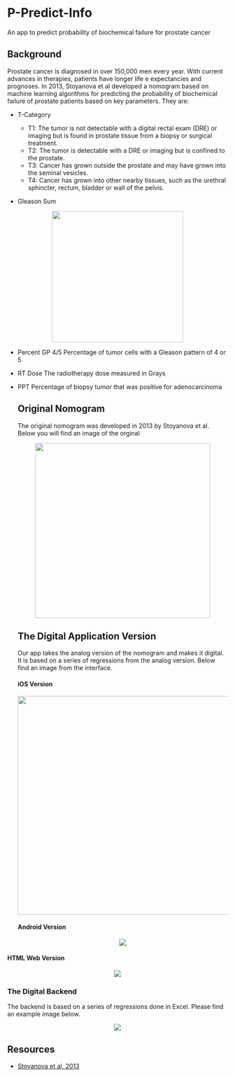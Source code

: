 # P-Predict-Info

An app to predict probability of biochemical failure for prostate cancer


## Background 
Prostate cancer is diagnosed in over 150,000 men every year. With current advances in therapies, patients have longer life e
expectancies and prognoses. In 2013, Stoyanova et al developed a nomogram based on machine learning algorithms for 
predicting the probability of biochemical failure of prostate patients based on key parameters. They are: 

- T-Category
   - T1: The tumor is not detectable with a digital rectal exam (DRE) or 
   imaging but is found in prostate tissue from a biopsy or surgical treatment.
   - T2: The tumor is detectable with a DRE or imaging but is confined to the prostate.
   - T3: Cancer has grown outside the prostate and may have grown into the seminal vesicles.
   - T4: Cancer has grown into other nearby tissues, such as the urethral sphincter, rectum, bladder or wall of the pelvis.
 
 - Gleason Sum
 
 <p align="center">
  <img src="http://prostate-cancer-radiotherapy.org.uk/glossary/glossary_pictures/Gleason%20Grades(B&W).gif" data-canonical-src="http://prostate-cancer-radiotherapy.org.uk/glossary/glossary_pictures/Gleason%20Grades(B&W).gif" width="300" />
</p>
  
  - Percent GP 4/5
    Percentage of tumor cells with a Gleason pattern of 4 or 5
    
  - RT Dose 
    The radiotherapy dose measured in Grays
    
  - PPT 
    Percentage of biopsy tumor that was positive for adenocarcinoma 
    
    
    
    ## Original Nomogram 
    
    The original nomogram was developed in 2013 by Stoyanova et al. Below you will find an image of the orginal
    
    <p align = "center"> 
      <img src = "https://github.com/lxa215/Nomogram-App/blob/master/Screen%20Shot%202019-12-17%20at%209.53.00%20AM.png?raw=true"
           height = "400"
    </p>
    
    
    ## The Digital Application Version
    

    
    Our app takes the analog version of the nomogram and makes it digital. It is based on a series of regressions from the 
    analog version. Below find an image from the interface. 
    
    
    #### iOS Version
     <p align = "center"> 
      <img src = "https://github.com/lxa215/Nomogram-App/blob/master/Screen%20Shot%202020-01-14%20at%204.41.24%20PM.png?raw=true"
           height = "500"
    </p>
   
   
    
    #### Android Version 
     <p align = "center"> 
      <img src = "https://github.com/lxa215/Android-Prostate-Nomogram/blob/master/Prostate%20Nomogram%20ScreenShots/ScreenShot1.png?raw=true"
    </p>
   
   
   #### HTML Web Version
   
   <p align = "center"> 
      <img src = "https://github.com/lxa215/Nomogram-App/blob/master/Nomogram%20Website%20Screenshots/Screen%20Shot%202019-12-20%20at%201.17.26%20AM.png?raw=true"
           </p>
   
 
   ### The Digital Backend 
   
   The backend is based on a series of regressions done in Excel. Please find an example image below. 
    
   <p align = "center"> 
      <img src = "https://statistics.laerd.com/spss-tutorials/img/lr/linear-nonlinear-relationships.png"
    </p>
    
    
   ## Resources
    
   - [Stoyanova et al, 2013](https://www.ncbi.nlm.nih.gov/pubmed/23096533)

    
    
    

    
    
